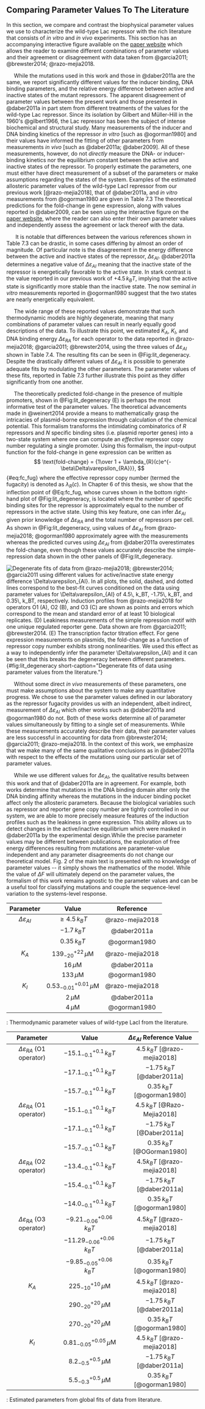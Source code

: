 ## Comparing Parameter Values To The Literature

In this section, we compare and contrast the biophysical parameter
values we use to characterize the wild-type Lac repressor with the rich
literature that consists of *in vitro* and *in vivo* experiments. This
section has an accompanying interactive figure available on the [paper
website](http://rpgroup.caltech.edu/mwc_mutants) which allows the reader
to examine different combinations of parameter values and their
agreement or disagreement with data taken from 
@garcia2011; @brewster2014; @razo-mejia2018.

&nbsp;&nbsp;&nbsp;&nbsp;&nbsp;While the mutations used in this work and those in @daber2011a
are the same, we report significantly different values for the inducer
binding, DNA binding parameters, and the relative energy difference
between active and inactive states of the mutant repressors. The
apparent disagreement of parameter values between the present work and
those presented in @daber2011a in part stem from different
treatments of the values for the wild-type Lac repressor. Since its
isolation by Gilbert and Müller-Hill in the 1960's @gilbert1966, the
Lac repressor has been the subject of intense biochemical and structural
study. Many measurements of the inducer and DNA binding kinetics of the
repressor *in vitro* [such as @ogorman1980] and their values
have informed the fitting of other parameters from measurements *in
vivo* [such as @daber2011a; @daber2009]. All of these
measurements, however, do not *directly* measure the DNA- or
inducer-binding kinetics nor the equilibrium constant between the active
and inactive states of the repressor. To properly estimate the
parameters, one must either have direct measurement of a subset of the
parameters or make assumptions regarding the states of the system.
Examples of the estimated allosteric parameter values of the wild-type
LacI repressor from our previous work [@razo-mejia2018], that of @daber2011a, and *in vitro* measurements from @ogorman1980 are given in Table 7.3
The theoretical predictions for the
fold-change in gene expression, along with values reported in
@daber2009, can be seen using the interactive figure on the [paper
website](https://rpgroup.caltech.edu/mwc_mutants), where the reader can
also enter their own parameter values and independently assess the
agreement or lack thereof with the data.

&nbsp;&nbsp;&nbsp;&nbsp;&nbsp;&nbsp;It is notable that differences between the various references shown in
Table 7.3 can be drastic, in some cases differing by
almost an order of magnitude. Of particular note is the disagreement in
the energy difference between the active and inactive states of the
repressor, $\Delta\varepsilon_{AI}$. @daber2011a determines a
negative value of $\Delta\varepsilon_{AI}$ meaning that the inactive
state of the repressor is energetically favorable to the active state.
In stark contrast is the value reported in our previous work of
$+4.5\, k_BT$, implying that the active state is significantly more
stable than the inactive state. The now seminal *in vitro* measurements
reported in @ogorman1980 suggest that the two states are
nearly energetically equivalent.

&nbsp;&nbsp;&nbsp;&nbsp;&nbsp;The wide range of these reported values demonstrate that such
thermodynamic models are highly degenerate, meaning that many
combinations of parameter values can result in nearly equally good
descriptions of the data. To illustrate this point, we estimated $K_A$,
$K_I$, and DNA binding energy $\Delta\varepsilon_{RA}$ for each operator
to the data reported in 
@razo-mejia2018; @garcia2011; @brewster2014, using the three values of
$\Delta\varepsilon_{AI}$ shown in Table 7.4. The resulting fits can be seen in @Fig:lit_degeneracy.
Despite the drastically different values of $\Delta\varepsilon_{AI}$ it
is possible to generate adequate fits by modulating the other
parameters. The parameter values of these fits, reported in Table 7.3
further illustrate this point as they differ significantly from one another.

&nbsp;&nbsp;&nbsp;&nbsp;&nbsp;The theoretically predicted fold-change in the presence of multiple
promoters, shown in @Fig:lit_degeneracy (E) is perhaps the most informative test of
the parameter values. The theoretical advancements made in @weinert2014
provide a means to mathematically grasp the
intricacies of plasmid-borne expression through calculation of the
chemical potential. This formalism transforms the intimidating
combinatorics of $R$ repressors and $N$ specific binding sites (i.e.
plasmid reporter genes) into a two-state system where one can compute an
*effective* repressor copy number regulating a single promoter. Using
this formalism, the input-output function for the fold-change in gene
expression can be written as 
$$
\text{fold-change} = {1\over 1 +
    \lambda_{R}(c)e^{-\beta\Delta\varepsilon_{RA}}},
$${#eq:fc_fug}
where the effective repressor copy number (termed
the fugacity) is denoted as $\lambda_{R}(c)$. In Chapter 6 of this thesis, we show that the
inflection point of 
@Eq:fc_fug, whose curves shown in the bottom right-hand plot
of @Fig:lit_degeneracy, is located where the number of specific
binding sites for the repressor is approximately equal to the number of
repressors in the active state. Using this key feature, one can infer
$\Delta\varepsilon_{AI}$ given prior knowledge of
$\Delta\varepsilon_{RA}$ and the total number of repressors per cell. As
shown in @Fig:lit_degeneracy, using values of $\Delta\varepsilon_{AI}$
from @razo-mejia2018; @ogorman1980 approximately agree with the
measurements whereas the predicted curves using $\Delta\varepsilon_{AI}$
from @daber2011a overestimates the fold-change,
even though these values accurately describe the simple-repression data
shown in the other panels of @Fig:lit_degeneracy.

![**Degenerate fits of data from 
@razo-mejia2018; @brewster2014; @garcia2011 using different values for
active/inactive state energy difference $\Delta\varepsilon_{AI}$**. In
all plots, the solid, dashed, and dotted lines correspond to the
best-fit curves conditioned on the data using parameter values for
$\Delta\varepsilon_{AI}$ of $4.5\, k_BT$, $-1.75\,
k_BT$, and $0.35\, k_BT$, respectively. Induction profiles from @razo-mejia2018
for operators O1 (A), O2 (B), and O3 (C) are
shown as points and errors which correspond to the mean and standard
error of at least 10 biological replicates. (D) Leakiness measurements
of the simple repression motif with one unique regulated reporter gene.
Data shown are from @garcia2011; @brewster2014. (E) The
transcription factor titration effect. For gene expression measurements
on plasmids, the fold-change as a function of repressor copy number
exhibits strong nonlinearities. We used this effect as a way to
independently infer the parameter $\Delta\varepsilon_{AI}$ and it can be
seen that this breaks the degeneracy between different
parameters.](ch7_figS20){#fig:lit_degeneracy short-caption="Degenerate fits of data using parameter values from the literature."} 

&nbsp;&nbsp;&nbsp;&nbsp;&nbsp;Without some direct *in vivo* measurements of
these parameters, one must make assumptions about the system to make any
quantitative progress. We chose to use the parameter values defined in our
laboratory as the repressor fugacity provides us with an independent, albeit
indirect, measurement of $\Delta\varepsilon_{AI}$ which other works such as
@daber2011a and @ogorman1980 do not. Both of these works determine all
of parameter values simultaneously by fitting to a single set of
measurements. While these measurements accurately describe their data, their
parameter values are less successful in accounting for data from @brewster2014; @garcia2011; @razo-mejia2018. In the context
of this work, we emphasize that we make many of the same qualitative
conclusions as in @daber2011a with respect to the effects of the
mutations using our particular set of parameter values.

&nbsp;&nbsp;&nbsp;&nbsp;&nbsp;While we use different values for
$\Delta\varepsilon_{AI}$, the qualitative results between this work and that
of @daber2011a are in agreement. For example, both works determine that
mutations in the DNA binding domain alter only the DNA binding affinity
whereas the mutations in the inducer binding pocket affect only the
allosteric parameters. Because the biological variables such as repressor and
reporter gene copy number are tightly controlled in our system, we are able
to more precisely measure features of the induction profiles such as the
leakiness in gene expression. This ability allows us to detect changes in the
active/inactive equilibrium which were masked in @daber2011a
by the experimental design.While the precise parameter
values may be different between publications, the exploration of free energy
differences resulting from mutations are parameter-value independent and any
parameter disagreements do not change our theoretical model. Fig. 2 of the
main text is presented with no knowledge of parameter values -- it simply
shows the mathematics of the model. While the value of $\Delta F$ will
ultimately depend on the parameter values, the formalism of this work remains
agnostic to the parameter values and can be a useful tool for classifying
mutations and couple the sequence-level variation to the systems-level
response.

| **Parameter** | **Value** | **Reference**|
|:--:|:--:|:--:|
| $\Delta\varepsilon_{AI}$ | $\geq 4.5\, k_BT$ | @razo-mejia2018 |
| |$-1.7\, k_BT$ | @daber2011a |
| |$0.35\, k_BT$ | @ogorman1980 |
| $K_A$ |$139^{+22}_{-20}\, \mu$M  | @razo-mejia2018 |
| | $16\,\mu$M  | @daber2011a |
| |$133\,\mu$M  | @ogorman1980 |
| $K_I$ | $0.53^{+0.01}_{-0.01}\, \mu$M | @razo-mejia2018 |
| | $2\,\mu$M | @daber2011a |
| | $4\,\mu$M | @ogorman1980 |
: Thermodynamic parameter values of wild-type LacI from the
  literature.


|**Parameter** | **Value** | $\Delta\varepsilon_{AI}$ **Reference Value** |
|:--:|:--:|:--:| 
| $\Delta\varepsilon_{RA}$ (O1 operator) |  $-15.1^{+0.1}_{-0.1}\, k_BT$ |$4.5\, k_BT$ [@razo-mejia2018]|
|                                         |  $-17.1_{-0.1}^{+0.1}\, k_BT$ | $-1.75\, k_BT$ [@daber2011a]|
|                                         |  $-15.7_{-0.1}^{+0.1}\, k_BT$ | $0.35\, k_BT$ [@ogorman1980]|
| $\Delta\varepsilon_{RA}$ (O1 operator)  | $-15.1^{+0.1}_{-0.1}\, k_BT$ |$4.5\, k_BT$ [@Razo-Mejia2018]| 
|                                         |  $-17.1_{-0.1}^{+0.1}\, k_BT$| $-1.75\, k_BT$ [@Daber2011a]|
|                                         |  $-15.7_{-0.1}^{+0.1}\, k_BT$| $0.35\, k_BT$ [@OGorman1980]|
|  $\Delta\varepsilon_{RA}$ (O2 operator) |  $-13.4_{-0.1}^{+0.1}\, k_BT$   |   $4.5 k_BT$ [@razo-mejia2018]| 
|                                         |  $-15.4_{-0.1}^{+0.1}\, k_BT$   |   $-1.75\, k_BT$ [@daber2011a]|
|                                         |  $-14.0_{-0.1}^{+0.1}\, k_BT$   |   $0.35\, k_BT$ [@ogorman1980]|
|  $\Delta\varepsilon_{RA}$ (O3 operator) |  $-9.21^{+0.06}_{-0.06}\, k_BT$ |   $4.5 k_BT$ [@razo-mejia2018]|
|                                         |  $-11.29^{+0.06}_{-0.06}\, k_BT$|   $-1.75\, k_BT$ [@daber2011a]|
|                                         |  $-9.85^{+0.06}_{-0.05}\, k_BT$ |   $0.35\, k_BT$ [@ogorman1980]|
|  $K_A$                                  |  $225^{+10}_{-10}\, \mu$M       | $4.5\, k_BT$ [@razo-mejia2018]|
|                                         |  $290_{-20}^{+20}\, \mu$M       |   $-1.75\, k_BT$ [@daber2011a]|
|                                         |  $270_{-20}^{+20}\, \mu$M       |   $0.35\, k_BT$ [@ogorman1980]|
|  $K_I$                                  |  $0.81_{-0.05}^{+0.05}\, \mu$M  | $4.5\, k_BT$ [@razo-mejia2018]|
|                                         |  $8.2_{-0.5}^{+0.5}\, \mu$M     |   $-1.75\, k_BT$ [@daber2011a]|
|                                         |  $5.5_{-0.3}^{+0.5}\, \mu$M     |   $0.35\, k_BT$ [@ogorman1980]|

: Estimated parameters from global fits of data from literature.


